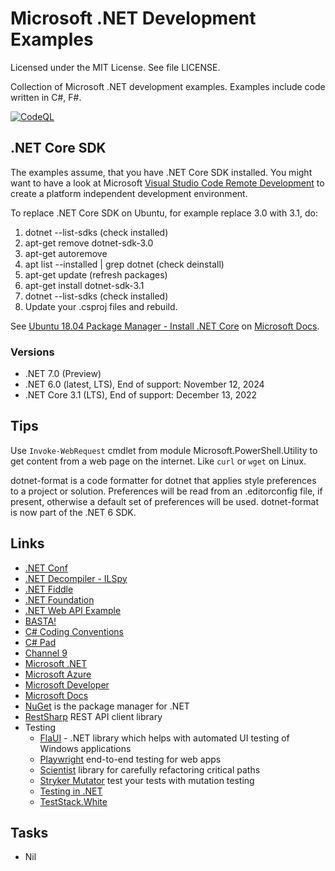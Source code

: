 # Microsoft .NET Development Examples

Licensed under the MIT License. See file LICENSE.

Collection of Microsoft .NET development examples. Examples include code written in C#, F#.

[![CodeQL](https://github.com/mneiferbag/csharp-examples/actions/workflows/codeql-analysis.yml/badge.svg)](https://github.com/mneiferbag/csharp-examples/actions/workflows/codeql-analysis.yml)

## .NET Core SDK

The examples assume, that you have .NET Core SDK installed. You might want to have a look at Microsoft [Visual Studio Code Remote Development](https://code.visualstudio.com/docs/remote/remote-overview) to create a platform independent development environment.

To replace .NET Core SDK on Ubuntu, for example replace 3.0 with 3.1, do:

1. dotnet --list-sdks (check installed)
2. apt-get remove dotnet-sdk-3.0
3. apt-get autoremove
4. apt list --installed | grep dotnet (check deinstall)
5. apt-get update (refresh packages)
6. apt-get install dotnet-sdk-3.1
7. dotnet --list-sdks (check installed)
8. Update your .csproj files and rebuild.

See [Ubuntu 18.04 Package Manager - Install .NET Core](https://docs.microsoft.com/en-us/dotnet/core/install/linux-package-manager-ubuntu-1804) on [Microsoft Docs](https://docs.microsoft.com/).

### Versions

- .NET 7.0 (Preview)
- .NET 6.0 (latest, LTS), End of support: November 12, 2024
- .NET Core 3.1 (LTS), End of support: December 13, 2022

## Tips

Use `Invoke-WebRequest` cmdlet from module Microsoft.PowerShell.Utility to get content from a web page on the internet. Like `curl` or `wget` on Linux.

dotnet-format is a code formatter for dotnet that applies style preferences to a project or solution. Preferences will be read from an .editorconfig file, if present, otherwise a default set of preferences will be used. dotnet-format is now part of the .NET 6 SDK.

## Links

- [.NET Conf](https://www.dotnetconf.net/ ".NET Conf")
- [.NET Decompiler - ILSpy](https://github.com/icsharpcode/ILSpy ".NET Decompiler")
- [.NET Fiddle](https://dotnetfiddle.net/ ".NET Fiddle")
- [.NET Foundation](https://dotnetfoundation.org/ ".NET Foundation")
- [.NET Web API Example](https://github.com/mneiferbag/dotnet-web-api)
- [BASTA!](https://basta.net/ "BASTA!")
- [C# Coding Conventions](https://docs.microsoft.com/en-us/dotnet/csharp/fundamentals/coding-style/coding-conventions)
- [C# Pad](https://csharppad.com/ "C# Pad")
- [Channel 9](https://channel9.msdn.com/ "Channel 9")
- [Microsoft .NET](https://dotnet.microsoft.com/ "Microsoft .NET")
- [Microsoft Azure](https://azure.microsoft.com/ "Microsoft Azure")
- [Microsoft Developer](https://developer.microsoft.com/ "Microsoft Developer")
- [Microsoft Docs](https://docs.microsoft.com/ "Microsoft Docs")
- [NuGet](https://www.nuget.org/) is the package manager for .NET
- [RestSharp](https://restsharp.dev/) REST API client library
- Testing
  - [FlaUI](https://github.com/FlaUI/FlaUI) - .NET library which helps with automated UI testing of Windows applications
  - [Playwright](https://playwright.dev/) end-to-end testing for web apps
  - [Scientist](https://github.com/scientistproject/Scientist.net) library for carefully refactoring critical paths
  - [Stryker Mutator](https://stryker-mutator.io/) test your tests with mutation testing
  - [Testing in .NET](https://docs.microsoft.com/en-us/dotnet/core/testing/)
  - [TestStack.White](https://teststackwhite.readthedocs.io/en/latest/ "TestStack.White")

## Tasks

- Nil

